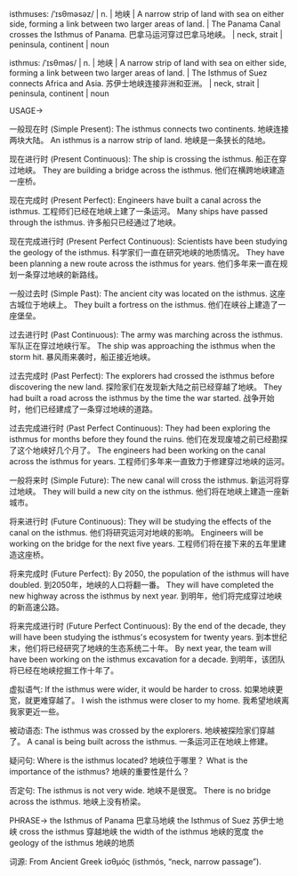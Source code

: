 isthmuses: /ˈɪsθməsəz/ | n. | 地峡 | A narrow strip of land with sea on either side, forming a link between two larger areas of land. | The Panama Canal crosses the Isthmus of Panama. 巴拿马运河穿过巴拿马地峡。 |  neck, strait | peninsula, continent | noun

isthmus: /ˈɪsθməs/ | n. | 地峡 | A narrow strip of land with sea on either side, forming a link between two larger areas of land. | The Isthmus of Suez connects Africa and Asia. 苏伊士地峡连接非洲和亚洲。 | neck, strait | peninsula, continent | noun


USAGE->

一般现在时 (Simple Present):
The isthmus connects two continents.  地峡连接两块大陆。
An isthmus is a narrow strip of land. 地峡是一条狭长的陆地。

现在进行时 (Present Continuous):
The ship is crossing the isthmus.  船正在穿过地峡。
They are building a bridge across the isthmus. 他们在横跨地峡建造一座桥。

现在完成时 (Present Perfect):
Engineers have built a canal across the isthmus. 工程师们已经在地峡上建了一条运河。
Many ships have passed through the isthmus. 许多船只已经通过了地峡。

现在完成进行时 (Present Perfect Continuous):
Scientists have been studying the geology of the isthmus. 科学家们一直在研究地峡的地质情况。
They have been planning a new route across the isthmus for years.  他们多年来一直在规划一条穿过地峡的新路线。


一般过去时 (Simple Past):
The ancient city was located on the isthmus.  这座古城位于地峡上。
They built a fortress on the isthmus. 他们在峡谷上建造了一座堡垒。

过去进行时 (Past Continuous):
The army was marching across the isthmus.  军队正在穿过地峡行军。
The ship was approaching the isthmus when the storm hit.  暴风雨来袭时，船正接近地峡。

过去完成时 (Past Perfect):
The explorers had crossed the isthmus before discovering the new land. 探险家们在发现新大陆之前已经穿越了地峡。
They had built a road across the isthmus by the time the war started.  战争开始时，他们已经建成了一条穿过地峡的道路。


过去完成进行时 (Past Perfect Continuous):
They had been exploring the isthmus for months before they found the ruins. 他们在发现废墟之前已经勘探了这个地峡好几个月了。
The engineers had been working on the canal across the isthmus for years. 工程师们多年来一直致力于修建穿过地峡的运河。

一般将来时 (Simple Future):
The new canal will cross the isthmus. 新运河将穿过地峡。
They will build a new city on the isthmus. 他们将在地峡上建造一座新城市。

将来进行时 (Future Continuous):
They will be studying the effects of the canal on the isthmus.  他们将研究运河对地峡的影响。
Engineers will be working on the bridge for the next five years.  工程师们将在接下来的五年里建造这座桥。


将来完成时 (Future Perfect):
By 2050, the population of the isthmus will have doubled.  到2050年，地峡的人口将翻一番。
They will have completed the new highway across the isthmus by next year. 到明年，他们将完成穿过地峡的新高速公路。


将来完成进行时 (Future Perfect Continuous):
By the end of the decade, they will have been studying the isthmus's ecosystem for twenty years. 到本世纪末，他们将已经研究了地峡的生态系统二十年。
By next year, the team will have been working on the isthmus excavation for a decade. 到明年，该团队将已经在地峡挖掘工作十年了。


虚拟语气:
If the isthmus were wider, it would be harder to cross. 如果地峡更宽，就更难穿越了。
I wish the isthmus were closer to my home. 我希望地峡离我家更近一些。

被动语态:
The isthmus was crossed by the explorers. 地峡被探险家们穿越了。
A canal is being built across the isthmus. 一条运河正在地峡上修建。


疑问句:
Where is the isthmus located? 地峡位于哪里？
What is the importance of the isthmus? 地峡的重要性是什么？

否定句:
The isthmus is not very wide. 地峡不是很宽。
There is no bridge across the isthmus. 地峡上没有桥梁。



PHRASE->
the Isthmus of Panama 巴拿马地峡
the Isthmus of Suez 苏伊士地峡
cross the isthmus 穿越地峡
the width of the isthmus 地峡的宽度
the geology of the isthmus 地峡的地质

词源: From Ancient Greek ἰσθμός (isthmós, “neck, narrow passage”).

